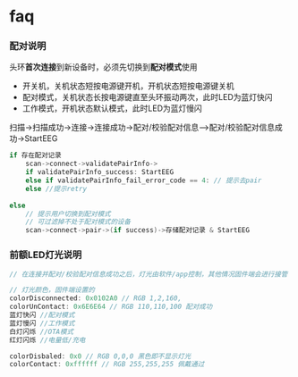 # faq

### 配对说明

头环**首次连接**到新设备时，必须先切换到**配对模式**使用

* 开关机，关机状态短按电源键开机，开机状态短按电源键关机
* 配对模式，关机状态长按电源键直至头环振动两次，此时LED为蓝灯快闪
* 工作模式，开机状态默认模式，此时LED为蓝灯慢闪

扫描-&gt;扫描成功-&gt;连接-&gt;连接成功-&gt;配对/校验配对信息--&gt;配对/校验配对信息成功-&gt;StartEEG

```java
if 存在配对记录 
	scan->connect->validatePairInfo->
	if validatePairInfo_success: StartEEG
	else if validatePairInfo_fail_error_code == 4: // 提示去pair
	else //提示retry
		
else	
	// 提示用户切换到配对模式
	// 可过滤掉不处于配对模式的设备
	scan->connect->pair->(if success)->存储配对记录 & StartEEG
```

### 前额LED灯光说明

```java
// 在连接并配对/校验配对信息成功之后，灯光由软件/app控制，其他情况固件端会进行接管

// 灯光颜色，固件端设置的
colorDisconnected: 0x0102A0 // RGB 1,2,160,
colorUnContact: 0x6E6E64 // RGB 110,110,100 配对成功
蓝灯快闪 //配对模式
蓝灯慢闪 //工作模式
白灯闪烁 //OTA模式
红灯闪烁 //电量低/充电

colorDisbaled: 0x0 // RGB 0,0,0 黑色即不显示灯光
colorContact: 0xffffff // RGB 255,255,255 佩戴通过
```

